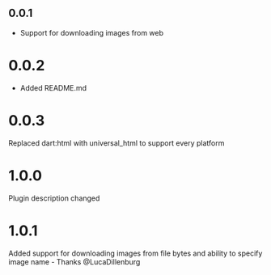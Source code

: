 ## 0.0.1

* Support for downloading images from web

# 0.0.2

* Added README.md

# 0.0.3

Replaced dart:html with universal_html to support every platform

# 1.0.0

Plugin description changed

# 1.0.1

Added support for downloading images from file bytes and ability to specify image name - Thanks @LucaDillenburg
